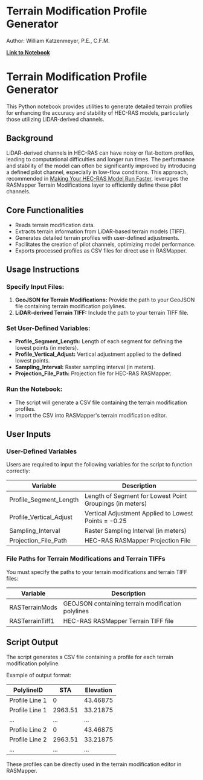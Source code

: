 # Terrain Modification Profile Generator

Author: William Katzenmeyer, P.E., C.F.M.

**[Link to Notebook](https://github.com/billk-FM/HEC-Commander/blob/main/RAS-Commander/Terrain_Mod_Profiler/Terrain_Mod_Profile_Generator.ipynb)**

# Terrain Modification Profile Generator

This Python notebook provides utilities to generate detailed terrain profiles for enhancing the accuracy and stability of HEC-RAS models, particularly those utilizing LiDAR-derived channels.

## Background

LiDAR-derived channels in HEC-RAS can have noisy or flat-bottom profiles, leading to computational difficulties and longer run times. The performance and stability of the model can often be significantly improved by introducing a defined pilot channel, especially in low-flow conditions. This approach, recommended in [Making Your HEC-RAS Model Run Faster](https://www.hec.usace.army.mil/confluence/rasdocs/hgt/files/latest/91881845/105585053/2/1658159468274/Making+HEC-RASModels+Run+Faster.pdf), leverages the RASMapper Terrain Modifications layer to efficiently define these pilot channels.

## Core Functionalities

- Reads terrain modification data.
- Extracts terrain information from LiDAR-based terrain models (TIFF).
- Generates detailed terrain profiles with user-defined adjustments.
- Facilitates the creation of pilot channels, optimizing model performance.
- Exports processed profiles as CSV files for direct use in RASMapper.

## Usage Instructions

### Specify Input Files:

1. **GeoJSON for Terrain Modifications:** Provide the path to your GeoJSON file containing terrain modification polylines.
2. **LiDAR-derived Terrain TIFF:** Include the path to your terrain TIFF file.

### Set User-Defined Variables:

- **Profile_Segment_Length:** Length of each segment for defining the lowest points (in meters).
- **Profile_Vertical_Adjust:** Vertical adjustment applied to the defined lowest points.
- **Sampling_Interval:** Raster sampling interval (in meters).
- **Projection_File_Path:** Projection file for HEC-RAS RASMapper.

### Run the Notebook:

- The script will generate a CSV file containing the terrain modification profiles.
- Import the CSV into RASMapper's terrain modification editor.


## User Inputs

### User-Defined Variables

Users are required to input the following variables for the script to function correctly:

| Variable                | Description                                                  |
|-------------------------|--------------------------------------------------------------|
| Profile_Segment_Length  | Length of Segment for Lowest Point Groupings (in meters)     |
| Profile_Vertical_Adjust | Vertical Adjustment Applied to Lowest Points = -0.25         |
| Sampling_Interval       | Raster Sampling Interval (in meters)                         |
| Projection_File_Path    | HEC-RAS RASMapper Projection File                            |

### File Paths for Terrain Modifications and Terrain TIFFs

You must specify the paths to your terrain modifications and terrain TIFF files:

| Variable          | Description                                       |
|-------------------|---------------------------------------------------|
| RASTerrainMods    | GEOJSON containing terrain modification polylines |
| RASTerrainTiff1   | HEC-RAS RASMapper Terrain TIFF file               |

## Script Output

The script generates a CSV file containing a profile for each terrain modification polyline. 

Example of output format:

| PolylineID      | STA      | Elevation |
|-----------------|----------|-----------|
| Profile Line 1  | 0        | 43.46875  |
| Profile Line 1  | 2963.51  | 33.21875  |
| ...             | ...      | ...       |
| Profile Line 2  | 0        | 43.46875  |
| Profile Line 2  | 2963.51  | 33.21875  |
| ...             | ...      | ...       |

These profiles can be directly used in the terrain modification editor in RASMapper.

